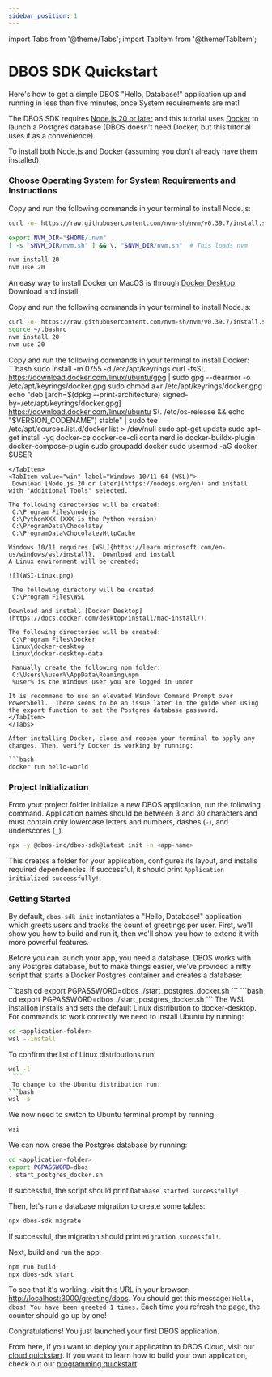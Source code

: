 ```yaml
---
sidebar_position: 1
---
```


import Tabs from '@theme/Tabs';
import TabItem from '@theme/TabItem';


# DBOS SDK Quickstart

Here's how to get a simple DBOS "Hello, Database!" application up and running in less than five minutes, once System requirements are met!

The DBOS SDK requires [Node.js 20 or later](https://nodejs.org/en) and this tutorial uses [Docker](https://www.docker.com/) to launch a Postgres database (DBOS doesn't need Docker, but this tutorial uses it as a convenience).

To install both Node.js and Docker (assuming you don't already have them installed):

### Choose Operating System for System Requirements and Instructions

<Tabs groupId="operating-systems">
  <TabItem value="mac" label="macOS">
Copy and run the following commands in your terminal to install Node.js:

   ```bash
curl -o- https://raw.githubusercontent.com/nvm-sh/nvm/v0.39.7/install.sh | bash

export NVM_DIR="$HOME/.nvm"
[ -s "$NVM_DIR/nvm.sh" ] && \. "$NVM_DIR/nvm.sh"  # This loads nvm

nvm install 20
nvm use 20
   ```
   An easy way to install Docker on MacOS is through [Docker Desktop](https://docs.docker.com/desktop/install/mac-install/).
   Download and install.
   
  </TabItem>
  <TabItem value="ubuntu" label="Ubuntu">
  Copy and run the following commands in your terminal to install Node.js:
  
   ```bash
curl -o- https://raw.githubusercontent.com/nvm-sh/nvm/v0.39.7/install.sh | bash
source ~/.bashrc
nvm install 20
nvm use 20
```
  Copy and run the following commands in your terminal to install Docker:
    ```bash
sudo install -m 0755 -d /etc/apt/keyrings
curl -fsSL https://download.docker.com/linux/ubuntu/gpg | sudo gpg --dearmor -o /etc/apt/keyrings/docker.gpg
sudo chmod a+r /etc/apt/keyrings/docker.gpg
echo "deb [arch=$(dpkg --print-architecture) signed-by=/etc/apt/keyrings/docker.gpg] https://download.docker.com/linux/ubuntu $(. /etc/os-release && echo "$VERSION_CODENAME") stable" | sudo tee /etc/apt/sources.list.d/docker.list > /dev/null
sudo apt-get update
sudo apt-get install -yq docker-ce docker-ce-cli containerd.io docker-buildx-plugin docker-compose-plugin
sudo groupadd docker
sudo usermod -aG docker $USER
   ```
  </TabItem>
  <TabItem value="win" label="Windows 10/11 64 (WSL)">
	Download [Node.js 20 or later](https://nodejs.org/en) and install with "Additional Tools" selected.
	
  The following directories will be created:
	C:\Program Files\nodejs
	C:\PythonXXX (XXX is the Python version)
	C:\ProgramData\Chocolatey
	C:\ProgramData\ChocolateyHttpCache

  Windows 10/11 requires [WSL]{https://learn.microsoft.com/en-us/windows/wsl/install}.  Download and install
  A Linux environment will be created:
  
  ![](WSI-Linux.png)
 
	The following directory will be created
	C:\Program Files\WSL
	
  Download and install [Docker Desktop](https://docs.docker.com/desktop/install/mac-install/).  

  The following directories will be created:
	C:\Program Files\Docker
	Linux\docker-desktop
	Linux\docker-desktop-data
	
	Manually create the following npm folder:
	C:\Users\%user%\AppData\Roaming\npm
	%user% is the Windows user you are logged in under

   It is recommend to use an elevated Windows Command Prompt over PowerShell.  There seems to be an issue later in the guide when using the export function to set the Postgres database password.
   </TabItem>
</Tabs>

After installing Docker, close and reopen your terminal to apply any changes. Then, verify Docker is working by running:

```bash
docker run hello-world
```

### Project Initialization

From your project folder initialize a new DBOS application, run the following command.
Application names should be between 3 and 30 characters and must contain only lowercase letters and numbers, dashes (`-`), and underscores (`_`).

```bash
npx -y @dbos-inc/dbos-sdk@latest init -n <app-name>
```

This creates a folder for your application, configures its layout, and installs required dependencies.
If successful, it should print `Application initialized successfully!`.

### Getting Started

By default, `dbos-sdk init` instantiates a "Hello, Database!" application which greets users and tracks the count of greetings per user.
First, we'll show you how to build and run it, then we'll show you how to extend it with more powerful features.

Before you can launch your app, you need a database.
DBOS works with any Postgres database, but to make things easier, we've provided a nifty script that starts a Docker Postgres container and creates a database:

<Tabs groupId="operating-systems">
  <TabItem value="mac" label="macOS">
   ```bash
cd <application-folder>
export PGPASSWORD=dbos
./start_postgres_docker.sh
   ```
  </TabItem>
    <TabItem value="ubuntu" label="Ubuntu">
   ```bash
cd <application-folder>
export PGPASSWORD=dbos
./start_postgres_docker.sh
   ```
  </tabitem>
  <TabItem value="win" label="Windows 10/11 64 (WSL)">
  The WSL installion installs and sets the default Linux distribution to docker-desktop.  For commands to work correctly we need to install Ubuntu by running:

   ```bash
cd <application-folder>
wsl --install
   ```
To confirm the list of Linux distributions run:   
   ```bash
  wsl -l
    ```
	To change to the Ubuntu distribution run:
   ```bash
   wsl -s
   ```
We now need to switch to Ubuntu terminal prompt by running:
   ```bash
   wsi
   ```
 
We can now creae the Postgres database by running:  
   ```bash
cd <application-folder>
export PGPASSWORD=dbos
. start_postgres_docker.sh
   ```  
  </TabItem>
</tabs>

If successful, the script should print `Database started successfully!`.

Then, let's run a database migration to create some tables:

```bash
npx dbos-sdk migrate
```

If successful, the migration should print `Migration successful!`.

Next, build and run the app:

```bash
npm run build
npx dbos-sdk start
```

To see that it's working, visit this URL in your browser: [http://localhost:3000/greeting/dbos](http://localhost:3000/greeting/dbos).  You should get this message: `Hello, dbos! You have been greeted 1 times.` Each time you refresh the page, the counter should go up by one!

Congratulations!  You just launched your first DBOS application.

From here, if you want to deploy your application to DBOS Cloud, visit our [cloud quickstart](./quickstart-cloud.md).
If you want to learn how to build your own application, check out our [programming quickstart](./quickstart-programming.md).
